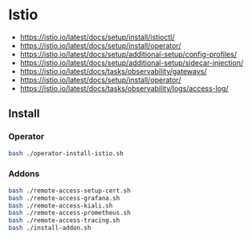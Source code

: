 # Istio

- https://istio.io/latest/docs/setup/install/istioctl/
- https://istio.io/latest/docs/setup/install/operator/
- https://istio.io/latest/docs/setup/additional-setup/config-profiles/
- https://istio.io/latest/docs/setup/additional-setup/sidecar-injection/
- https://istio.io/latest/docs/tasks/observability/gateways/
- https://istio.io/latest/docs/setup/install/operator/
- https://istio.io/latest/docs/tasks/observability/logs/access-log/

## Install

### Operator

```bash
bash ./operator-install-istio.sh
```

### Addons

```bash
bash ./remote-access-setup-cert.sh
bash ./remote-access-grafana.sh
bash ./remote-access-kiali.sh
bash ./remote-access-prometheus.sh
bash ./remote-access-tracing.sh
bash ./install-addon.sh
```
